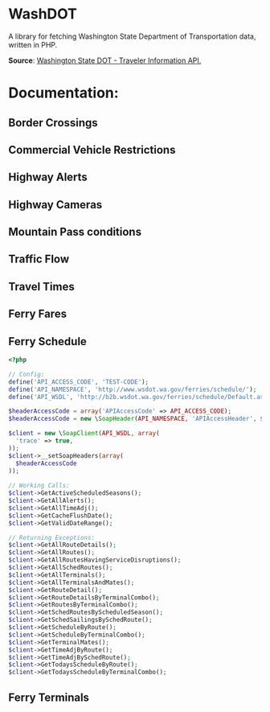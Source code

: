 WashDOT
=======

A library for fetching Washington State Department of Transportation data, written in PHP.

__Source__: [Washington State DOT - Traveler Information API.](http://www.wsdot.wa.gov/traffic/api/)

Documentation:
==============

Border Crossings
----------------

Commercial Vehicle Restrictions
-------------------------------

Highway Alerts
--------------

Highway Cameras
---------------

Mountain Pass conditions
------------------------

Traffic Flow
------------

Travel Times
------------

Ferry Fares
-----------

Ferry Schedule
--------------

```php
<?php

// Config:
define('API_ACCESS_CODE', 'TEST-CODE');
define('API_NAMESPACE', 'http://www.wsdot.wa.gov/ferries/schedule/');
define('API_WSDL', 'http://b2b.wsdot.wa.gov/ferries/schedule/Default.asmx?WSDL');

$headerAccessCode = array('APIAccessCode' => API_ACCESS_CODE);
$headerAccessCode = new \SoapHeader(API_NAMESPACE, 'APIAccessHeader', $headerAccessCode);

$client = new \SoapClient(API_WSDL, array(
  'trace' => true,
));
$client->__setSoapHeaders(array(
  $headerAccessCode
));
 
// Working Calls:
$client->GetActiveScheduledSeasons();
$client->GetAllAlerts();
$client->GetAllTimeAdj();
$client->GetCacheFlushDate();
$client->GetValidDateRange();

// Returning Exceptions:
$client->GetAllRouteDetails();
$client->GetAllRoutes();
$client->GetAllRoutesHavingServiceDisruptions();
$client->GetAllSchedRoutes();
$client->GetAllTerminals();
$client->GetAllTerminalsAndMates();
$client->GetRouteDetail();
$client->GetRouteDetailsByTerminalCombo();
$client->GetRoutesByTerminalCombo();
$client->GetSchedRoutesByScheduledSeason();
$client->GetSchedSailingsBySchedRoute();
$client->GetScheduleByRoute();
$client->GetScheduleByTerminalCombo();
$client->GetTerminalMates();
$client->GetTimeAdjByRoute();
$client->GetTimeAdjBySchedRoute();
$client->GetTodaysScheduleByRoute();
$client->GetTodaysScheduleByTerminalCombo();
```

Ferry Terminals
---------------
